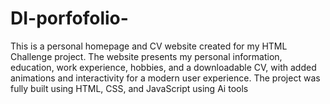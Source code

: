 # DI-porfofolio-
This is a personal homepage and CV website created for my HTML Challenge project. The website presents my personal information, education, work experience, hobbies, and a downloadable CV, with added animations and interactivity for a modern user experience.  The project was fully built using HTML, CSS, and JavaScript using Ai tools

